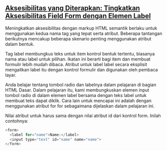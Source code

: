 ## [Aksesibilitas yang Diterapkan: Tingkatkan Aksesibilitas Field Form dengan Elemen Label](https://learn.freecodecamp.org/responsive-web-design/applied-accessibility/improve-form-field-accessibility-with-the-label-element "koala")

Meningkatkan aksesibilitas dengan markup HTML semantik berlaku untuk menggunakan kedua nama tag yang tepat serta atribut. Beberapa tantangan berikutnya mencakup beberapa skenario penting menggunakan atribut dalam bentuk.



Tag label membungkus teks untuk item kontrol bentuk tertentu, biasanya nama atau label untuk pilihan. Ikatan ini berarti bagi item dan membuat formulir lebih mudah dibaca. Atribut untuk label label secara eksplisit mengaitkan label itu dengan kontrol formulir dan digunakan oleh pembaca layar.



Anda belajar tentang tombol radio dan labelnya dalam pelajaran di bagian HTML Dasar. Dalam pelajaran itu, kami membungkuskan elemen input tombol radio di dalam elemen label bersama dengan teks label untuk membuat teks dapat diklik. Cara lain untuk mencapai ini adalah dengan menggunakan atribut for for sebagaimana dijelaskan dalam pelajaran ini.



Nilai atribut untuk harus sama dengan nilai atribut id dari kontrol form. Inilah contohnya:

```php
<form>
  <label for="name">Name:</label>
  <input type="text" id="name" name="name">
</form>
```





